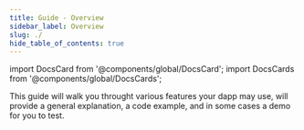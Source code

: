 ```yaml
---
title: Guide - Overview
sidebar_label: Overview
slug: ./
hide_table_of_contents: true
---
```


import DocsCard from '@components/global/DocsCard';
import DocsCards from '@components/global/DocsCards';

<head>
  <title>Guide - Overview</title>
  <meta
    name="description"
    content="This guide will walk you throught various features your dapp may use, will provide a general explanation, a code example, and in some cases a demo for you to test."
  />
  <style>{`
    :root {
      --doc-item-container-width: 60rem;
    }
  `}</style>
</head>

<intro-end />

This guide will walk you throught various features your dapp may use, will provide a general explanation, a code example, and in some cases a demo for you to test.
